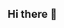 ## Hi there 👋

<!--
**gabriel050110/gabriel050110** is a ✨ _special_ ✨ repository because its `README.md` (this file) appears on your GitHub profile.

Here are some ideas to get you started:

-👋 olá, me chamo gabriel
-🧑🏻‍💻 estou procurndo aprender mais sobre o site
-👨🏾‍🎓 sou estudante do 1 ano do ensino médio
-✉️ meu contato é gabriel.oliveira.costa05@escola.pr.gov.br
